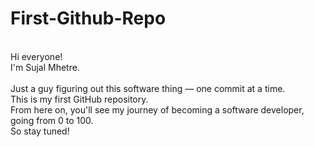 # First-Github-Repo
<br>
Hi everyone!  
<br>
I'm Sujal Mhetre.
<br>
<br>
Just a guy figuring out this software thing — one commit at a time.  
<br>
This is my first GitHub repository.
<br>
From here on, you'll see my journey of becoming a software developer, going from 0 to 100.  
<br>
So stay tuned!
